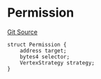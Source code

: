 # Permission
[Git Source](https://github.com/llama-community/vertex-v1/blob/faea9bd20f973747444212669d4eae4abb997d5f/src/utils/Structs.sol)


```solidity
struct Permission {
    address target;
    bytes4 selector;
    VertexStrategy strategy;
}
```

